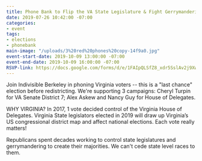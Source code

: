 ```yaml
---
title: Phone Bank to Flip the VA State Legislature & Fight Gerrymandering 10/9
date: 2019-07-26 10:42:00 -07:00
categories:
- event
tags:
- elections
- phonebank
main-image: "/uploads/3%20red%20phones%20copy-14f9a0.jpg"
event-start-date: 2019-10-09 13:00:00 -07:00
event-end-date: 2019-10-09 16:00:00 -07:00
RSVP-link: https://docs.google.com/forms/d/e/1FAIpQLSfZ8_xdr5SslAv2j9XwsdK-7ezQKRLsGC5VgohV7qGJVPW9rA/viewform
---
```


Join Indivisible Berkeley in phoning Virginia voters -- this is a "last chance" election before redistricting.  We're supporting 3 campaigns: Cheryl Turpin for VA Senate District 7; Alex Askew and Nancy Guy for House of Delegates.

WHY VIRGINIA?  In 2017, 1 vote decided control of the Virginia House of Delegates. Virginia State legislators elected in 2019  will draw up  Virginia’s US congressional district map and affect national elections.  Each vote really matters!

Republicans spent decades working to control state legislatures and gerrymandering to create their majorities.  We can't cede state level races to them.